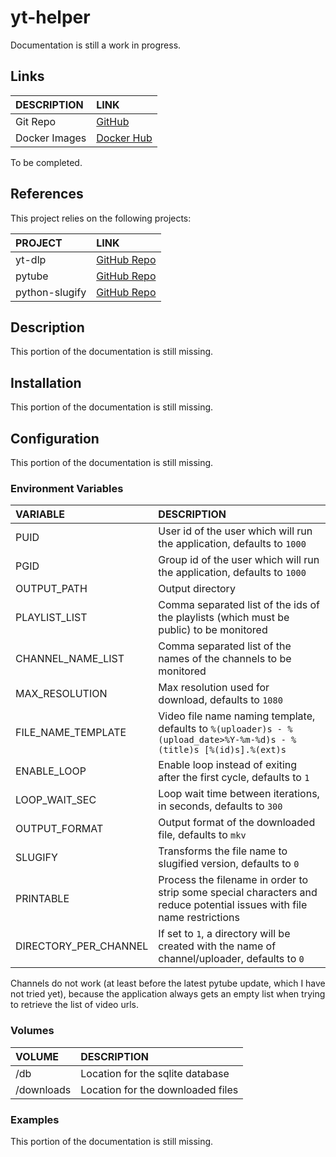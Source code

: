 # yt-helper

Documentation is still a work in progress.

## Links

DESCRIPTION|LINK
:---|:---
Git Repo|[GitHub](https://github.com/GioF71/yt-helper)
Docker Images|[Docker Hub](https://hub.docker.com/repository/docker/giof71/yt-helper)

To be completed.

## References

This project relies on the following projects:

PROJECT|LINK
:---|:---
yt-dlp|[GitHub Repo](https://github.com/yt-dlp/yt-dlp)
pytube|[GitHub Repo](https://github.com/pytube/pytube)
python-slugify|[GitHub Repo](https://github.com/un33k/python-slugify)

## Description

This portion of the documentation is still missing.

## Installation

This portion of the documentation is still missing.

## Configuration

This portion of the documentation is still missing.

### Environment Variables

VARIABLE|DESCRIPTION
:---|:---
PUID|User id of the user which will run the application, defaults to `1000`
PGID|Group id of the user which will run the application, defaults to `1000`
OUTPUT_PATH|Output directory
PLAYLIST_LIST|Comma separated list of the ids of the playlists (which must be public) to be monitored
CHANNEL_NAME_LIST|Comma separated list of the names of the channels to be monitored
MAX_RESOLUTION|Max resolution used for download, defaults to `1080`
FILE_NAME_TEMPLATE|Video file name naming template, defaults to `%(uploader)s - %(upload_date>%Y-%m-%d)s - %(title)s [%(id)s].%(ext)s`
ENABLE_LOOP|Enable loop instead of exiting after the first cycle, defaults to `1`
LOOP_WAIT_SEC|Loop wait time between iterations, in seconds, defaults to `300`
OUTPUT_FORMAT|Output format of the downloaded file, defaults to `mkv`
SLUGIFY|Transforms the file name to slugified version, defaults to `0`
PRINTABLE|Process the filename in order to strip some special characters and reduce potential issues with file name restrictions
DIRECTORY_PER_CHANNEL|If set to `1`, a directory will be created with the name of channel/uploader, defaults to `0`

Channels do not work (at least before the latest pytube update, which I have not tried yet), because the application always gets an empty list when trying to retrieve the list of video urls.

### Volumes

VOLUME|DESCRIPTION
:---|:--
/db|Location for the sqlite database
/downloads|Location for the downloaded files

### Examples

This portion of the documentation is still missing.
